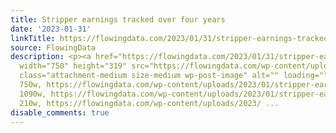 ```yaml
---
title: Stripper earnings tracked over four years
date: '2023-01-31'
linkTitle: https://flowingdata.com/2023/01/31/stripper-earnings-tracked-over-four-years/
source: FlowingData
description: <p><a href="https://flowingdata.com/2023/01/31/stripper-earnings-tracked-over-four-years/"><img
  width="750" height="319" src="https://flowingdata.com/wp-content/uploads/2023/01/stripper-earnings-750x319.png"
  class="attachment-medium size-medium wp-post-image" alt="" loading="lazy" srcset="https://flowingdata.com/wp-content/uploads/2023/01/stripper-earnings-750x319.png
  750w, https://flowingdata.com/wp-content/uploads/2023/01/stripper-earnings-1090x463.png
  1090w, https://flowingdata.com/wp-content/uploads/2023/01/stripper-earnings-210x89.png
  210w, https://flowingdata.com/wp-content/uploads/2023/ ...
disable_comments: true
---
```

<p><a href="https://flowingdata.com/2023/01/31/stripper-earnings-tracked-over-four-years/"><img width="750" height="319" src="https://flowingdata.com/wp-content/uploads/2023/01/stripper-earnings-750x319.png" class="attachment-medium size-medium wp-post-image" alt="" loading="lazy" srcset="https://flowingdata.com/wp-content/uploads/2023/01/stripper-earnings-750x319.png 750w, https://flowingdata.com/wp-content/uploads/2023/01/stripper-earnings-1090x463.png 1090w, https://flowingdata.com/wp-content/uploads/2023/01/stripper-earnings-210x89.png 210w, https://flowingdata.com/wp-content/uploads/2023/ ...